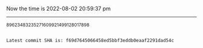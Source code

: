 Now the time is 2022-08-02 20:59:37 pm

---

<small>89623483235271609921499128017898</small>

```txt

Latest commit SHA is: f69d7645066458ed5bbf3eddb0eaaf2291dad54c
```

